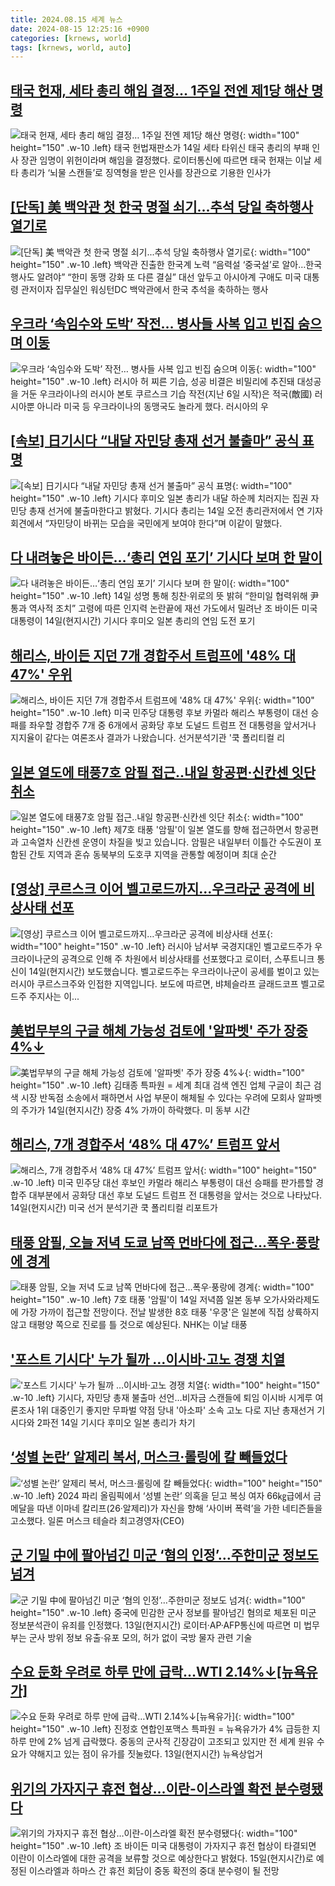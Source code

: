 ```yaml
---
title: 2024.08.15 세계 뉴스
date: 2024-08-15 12:25:16 +0900
categories: [krnews, world]
tags: [krnews, world, auto]
---
```

## [태국 헌재, 세타 총리 해임 결정… 1주일 전엔 제1당 해산 명령](https://n.news.naver.com/mnews/article/005/0001718003)

![태국 헌재, 세타 총리 해임 결정… 1주일 전엔 제1당 해산 명령](https://mimgnews.pstatic.net/image/origin/005/2024/08/14/1718003.jpg?type=nf220_150){: width="100" height="150" .w-10 .left}
태국 헌법재판소가 14일 세타 타위신 태국 총리의 부패 인사 장관 임명이 위헌이라며 해임을 결정했다. 로이터통신에 따르면 태국 헌재는 이날 세타 총리가 ‘뇌물 스캔들’로 징역형을 받은 인사를 장관으로 기용한 인사가

## [[단독] 美 백악관 첫 한국 명절 쇠기...추석 당일 축하행사 열기로](https://n.news.naver.com/mnews/article/023/0003852611)

![[단독] 美 백악관 첫 한국 명절 쇠기...추석 당일 축하행사 열기로](https://mimgnews.pstatic.net/image/origin/023/2024/08/15/3852611.jpg?type=nf220_150){: width="100" height="150" .w-10 .left}
백악관 진출한 한국계 노력 “음력설 ‘중국설’로 알아…한국 행사도 알려야” “한미 동맹 강화 또 다른 결실” 대선 앞두고 아시아계 구애도 미국 대통령 관저이자 집무실인 워싱턴DC 백악관에서 한국 추석을 축하하는 행사

## [우크라 ‘속임수와 도박’ 작전… 병사들 사복 입고 빈집 숨으며 이동](https://n.news.naver.com/mnews/article/023/0003852651)

![우크라 ‘속임수와 도박’ 작전… 병사들 사복 입고 빈집 숨으며 이동](https://mimgnews.pstatic.net/image/origin/023/2024/08/15/3852651.jpg?type=nf220_150){: width="100" height="150" .w-10 .left}
러시아 허 찌른 기습, 성공 비결은 비밀리에 추진돼 대성공을 거둔 우크라이나의 러시아 본토 쿠르스크 기습 작전(지난 6일 시작)은 적국(敵國) 러시아뿐 아니라 미국 등 우크라이나의 동맹국도 놀라게 했다. 러시아의 우

## [[속보] 日기시다 “내달 자민당 총재 선거 불출마” 공식 표명](https://n.news.naver.com/mnews/article/009/0005350101)

![[속보] 日기시다 “내달 자민당 총재 선거 불출마” 공식 표명](https://mimgnews.pstatic.net/image/origin/009/2024/08/14/5350101.jpg?type=nf220_150){: width="100" height="150" .w-10 .left}
기시다 후미오 일본 총리가 내달 하순께 치러지는 집권 자민당 총재 선거에 불출마한다고 밝혔다. 기시다 총리는 14일 오전 총리관저에서 연 기자회견에서 “자민당이 바뀌는 모습을 국민에게 보여야 한다”며 이같이 말했다.

## [다 내려놓은 바이든…‘총리 연임 포기’ 기시다 보며 한 말이](https://n.news.naver.com/mnews/article/009/0005350567)

![다 내려놓은 바이든…‘총리 연임 포기’ 기시다 보며 한 말이](https://mimgnews.pstatic.net/image/origin/009/2024/08/15/5350567.jpg?type=nf220_150){: width="100" height="150" .w-10 .left}
14일 성명 통해 칭찬·위로의 뜻 밝혀 “한미일 협력위해 尹통과 역사적 조치” 고령에 따른 인지력 논란끝에 재선 가도에서 밀려난 조 바이든 미국 대통령이 14일(현지시간) 기시다 후미오 일본 총리의 연임 도전 포기

## [해리스, 바이든 지던 7개 경합주서 트럼프에 '48% 대 47%' 우위](https://n.news.naver.com/mnews/article/214/0001368031)

![해리스, 바이든 지던 7개 경합주서 트럼프에 '48% 대 47%' 우위](https://mimgnews.pstatic.net/image/origin/214/2024/08/15/1368031.jpg?type=nf220_150){: width="100" height="150" .w-10 .left}
미국 민주당 대통령 후보 카멀라 해리스 부통령이 대선 승패를 좌우할 경합주 7개 중 6개에서 공화당 후보 도널드 트럼프 전 대통령을 앞서거나 지지율이 같다는 여론조사 결과가 나왔습니다. 선거분석기관 '쿡 폴리티컬 리

## [일본 열도에 태풍7호 암필 접근‥내일 항공편·신칸센 잇단 취소](https://n.news.naver.com/mnews/article/214/0001368085)

![일본 열도에 태풍7호 암필 접근‥내일 항공편·신칸센 잇단 취소](https://mimgnews.pstatic.net/image/origin/214/2024/08/15/1368085.jpg?type=nf220_150){: width="100" height="150" .w-10 .left}
제7호 태풍 '암필'이 일본 열도를 향해 접근하면서 항공편과 고속열차 신칸센 운영이 차질을 빚고 있습니다. 암필은 내일부터 이틀간 수도권이 포함된 간토 지역과 혼슈 동북부의 도호쿠 지역을 관통할 예정이며 최대 순간

## [[영상] 쿠르스크 이어 벨고로드까지…우크라군 공격에 비상사태 선포](https://n.news.naver.com/mnews/article/001/0014875775)

![[영상] 쿠르스크 이어 벨고로드까지…우크라군 공격에 비상사태 선포](https://mimgnews.pstatic.net/image/origin/001/2024/08/14/14875775.jpg?type=nf220_150){: width="100" height="150" .w-10 .left}
러시아 남서부 국경지대인 벨고로드주가 우크라이나군의 공격으로 인해 주 차원에서 비상사태를 선포했다고 로이터, 스푸트니크 통신이 14일(현지시간) 보도했습니다. 벨고로드주는 우크라이나군이 공세를 벌이고 있는 러시아 쿠르스크주와 인접한 지역입니다. 보도에 따르면, 뱌체슬라프 글래드코프 벨고로드주 주지사는 이...

## [美법무부의 구글 해체 가능성 검토에 '알파벳' 주가 장중 4%↓](https://n.news.naver.com/mnews/article/001/0014876027)

![美법무부의 구글 해체 가능성 검토에 '알파벳' 주가 장중 4%↓](https://mimgnews.pstatic.net/image/origin/001/2024/08/15/14876027.jpg?type=nf220_150){: width="100" height="150" .w-10 .left}
김태종 특파원 = 세계 최대 검색 엔진 업체 구글이 최근 검색 시장 반독점 소송에서 패하면서 사업 부문이 해체될 수 있다는 우려에 모회사 알파벳의 주가가 14일(현지시간) 장중 4% 가까이 하락했다. 미 동부 시간

## [해리스, 7개 경합주서 ‘48% 대 47%’ 트럼프 앞서](https://n.news.naver.com/mnews/article/032/0003315065)

![해리스, 7개 경합주서 ‘48% 대 47%’ 트럼프 앞서](https://mimgnews.pstatic.net/image/origin/032/2024/08/15/3315065.jpg?type=nf220_150){: width="100" height="150" .w-10 .left}
미국 민주당 대선 후보인 카멀라 해리스 부통령이 대선 승패를 판가름할 경합주 대부분에서 공화당 대선 후보 도널드 트럼프 전 대통령을 앞서는 것으로 나타났다. 14일(현지시간) 미국 선거 분석기관 쿡 폴리티컬 리포트가

## [태풍 암필, 오늘 저녁 도쿄 남쪽 먼바다에 접근…폭우·풍랑에 경계](https://n.news.naver.com/mnews/article/421/0007729179)

![태풍 암필, 오늘 저녁 도쿄 남쪽 먼바다에 접근…폭우·풍랑에 경계](https://mimgnews.pstatic.net/image/origin/421/2024/08/14/7729179.jpg?type=nf220_150){: width="100" height="150" .w-10 .left}
7호 태풍 '암필'이 14일 저녁쯤 일본 동부 오가사와라제도에 가장 가까이 접근할 전망이다. 전날 발생한 8호 태풍 '우쿵'은 일본에 직접 상륙하지 않고 태평양 쪽으로 진로를 틀 것으로 예상된다. NHK는 이날 태풍

## ['포스트 기시다' 누가 될까 …이시바·고노 경쟁 치열](https://n.news.naver.com/mnews/article/009/0005350441)

!['포스트 기시다' 누가 될까 …이시바·고노 경쟁 치열](https://mimgnews.pstatic.net/image/origin/009/2024/08/14/5350441.jpg?type=nf220_150){: width="100" height="150" .w-10 .left}
기시다, 자민당 총재 불출마 선언…비자금 스캔들에 퇴임 이시바 시게루 여론조사 1위 대중인기 좋지만 무파벌 약점 당내 '아소파' 소속 고노 다로 지난 총재선거 기시다와 2파전 14일 기시다 후미오 일본 총리가 차기

## [‘성별 논란’ 알제리 복서, 머스크·롤링에 칼 빼들었다](https://n.news.naver.com/mnews/article/081/0003472253)

![‘성별 논란’ 알제리 복서, 머스크·롤링에 칼 빼들었다](https://mimgnews.pstatic.net/image/origin/081/2024/08/14/3472253.jpg?type=nf220_150){: width="100" height="150" .w-10 .left}
2024 파리 올림픽에서 ‘성별 논란’ 의혹을 딛고 복싱 여자 66㎏급에서 금메달을 따낸 이마네 칼리프(26·알제리)가 자신을 향해 ‘사이버 폭력’을 가한 네티즌들을 고소했다. 일론 머스크 테슬라 최고경영자(CEO)

## [군 기밀 中에 팔아넘긴 미군 ‘혐의 인정’…주한미군 정보도 넘겨](https://n.news.naver.com/mnews/article/025/0003379912)

![군 기밀 中에 팔아넘긴 미군 ‘혐의 인정’…주한미군 정보도 넘겨](https://mimgnews.pstatic.net/image/origin/025/2024/08/14/3379912.jpg?type=nf220_150){: width="100" height="150" .w-10 .left}
중국에 민감한 군사 정보를 팔아넘긴 혐의로 체포된 미군 정보분석관이 유죄를 인정했다. 13일(현지시간) 로이터·AP·AFP통신에 따르면 미 법무부는 군사 방위 정보 유출·유포 모의, 허가 없이 국방 물자 관련 기술

## [수요 둔화 우려로 하루 만에 급락…WTI 2.14%↓[뉴욕유가]](https://n.news.naver.com/mnews/article/001/0014873763)

![수요 둔화 우려로 하루 만에 급락…WTI 2.14%↓[뉴욕유가]](https://mimgnews.pstatic.net/image/origin/001/2024/08/14/14873763.jpg?type=nf220_150){: width="100" height="150" .w-10 .left}
진정호 연합인포맥스 특파원 = 뉴욕유가가 4% 급등한 지 하루 만에 2% 넘게 급락했다. 중동의 군사적 긴장감이 고조되고 있지만 전 세계 원유 수요가 약해지고 있는 점이 유가를 짓눌렀다. 13일(현지시간) 뉴욕상업거

## [위기의 가자지구 휴전 협상…이란-이스라엘 확전 분수령됐다](https://n.news.naver.com/mnews/article/008/0005076987)

![위기의 가자지구 휴전 협상…이란-이스라엘 확전 분수령됐다](https://mimgnews.pstatic.net/image/origin/008/2024/08/14/5076987.jpg?type=nf220_150){: width="100" height="150" .w-10 .left}
조 바이든 미국 대통령이 가자지구 휴전 협상이 타결되면 이란이 이스라엘에 대한 공격을 보류할 것으로 예상한다고 밝혔다. 15일(현지시간)로 예정된 이스라엘과 하마스 간 휴전 회담이 중동 확전의 중대 분수령이 될 전망

